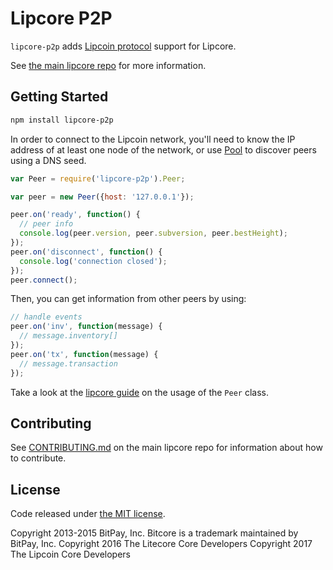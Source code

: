 Lipcore P2P
=======

`lipcore-p2p` adds [Lipcoin protocol](https://en.bitcoin.it/wiki/Protocol_documentation) support for Lipcore.

See [the main lipcore repo](https://github.com/lipcoin/lipcore) for more information.

## Getting Started

```sh
npm install lipcore-p2p
```
In order to connect to the Lipcoin network, you'll need to know the IP address of at least one node of the network, or use [Pool](/docs/pool.md) to discover peers using a DNS seed.

```javascript
var Peer = require('lipcore-p2p').Peer;

var peer = new Peer({host: '127.0.0.1'});

peer.on('ready', function() {
  // peer info
  console.log(peer.version, peer.subversion, peer.bestHeight);
});
peer.on('disconnect', function() {
  console.log('connection closed');
});
peer.connect();
```

Then, you can get information from other peers by using:

```javascript
// handle events
peer.on('inv', function(message) {
  // message.inventory[]
});
peer.on('tx', function(message) {
  // message.transaction
});
```

Take a look at the [lipcore guide](http://lipcore.co/guide/peer.html) on the usage of the `Peer` class.

## Contributing

See [CONTRIBUTING.md](https://github.com/lipcoin/lipcore/blob/master/CONTRIBUTING.md) on the main lipcore repo for information about how to contribute.

## License

Code released under [the MIT license](https://github.com/lipcoin/lipcore/blob/master/LICENSE).

Copyright 2013-2015 BitPay, Inc. Bitcore is a trademark maintained by BitPay, Inc.
Copyright 2016 The Litecore Core Developers
Copyright 2017 The Lipcoin Core Developers